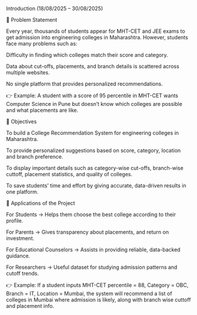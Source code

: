  Introduction (18/08/2025 – 30/08/2025)

🔹 Problem Statement

Every year, thousands of students appear for MHT-CET and JEE exams to get admission into engineering colleges in Maharashtra. However, students face many problems such as:

Difficulty in finding which colleges match their score and category.

Data about cut-offs, placements, and branch details is scattered across multiple websites.

No single platform that provides personalized recommendations.

👉 Example:
A student with a score of 95 percentile in MHT-CET wants Computer Science in Pune but doesn’t know which colleges are possible and what placements are like.

🔹 Objectives

To build a College Recommendation System for engineering colleges in Maharashtra.

To provide personalized suggestions based on score, category, location and branch preference.

To display important details such as category-wise cut-offs, branch-wise cuttoff, placement statistics, and quality of colleges.

To save students’ time and effort by giving accurate, data-driven results in one platform.

🔹 Applications of the Project

For Students → Helps them choose the best college according to their profile.

For Parents → Gives transparency about placements, and return on investment.

For Educational Counselors → Assists in providing reliable, data-backed guidance.

For Researchers → Useful dataset for studying admission patterns and cutoff trends.

👉 Example:
If a student inputs MHT-CET percentile = 88, Category = OBC, Branch = IT, Location = Mumbai, the system will recommend a list of colleges in Mumbai where admission is likely, along with branch wise cuttoff and placement info.